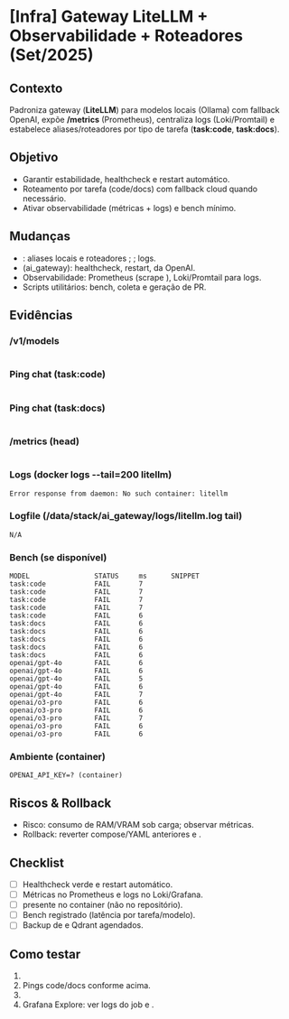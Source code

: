 # [Infra] Gateway LiteLLM + Observabilidade + Roteadores (Set/2025)

## Contexto
Padroniza gateway (**LiteLLM**) para modelos locais (Ollama) com fallback OpenAI, expõe **/metrics** (Prometheus), centraliza logs (Loki/Promtail) e estabelece aliases/roteadores por tipo de tarefa (**task:code**, **task:docs**).

## Objetivo
- Garantir estabilidade, healthcheck e restart automático.
- Roteamento por tarefa (code/docs) com fallback cloud quando necessário.
- Ativar observabilidade (métricas + logs) e bench mínimo.

## Mudanças
- : aliases locais e roteadores ; ; logs.
-  (ai_gateway): healthcheck, restart,  da OpenAI.
- Observabilidade: Prometheus (scrape ), Loki/Promtail para logs.
- Scripts utilitários: bench, coleta e geração de PR.

## Evidências

### /v1/models
```json

```

### Ping chat (task:code)
```json

```

### Ping chat (task:docs)
```json

```

### /metrics (head)
```

```

### Logs (docker logs --tail=200 litellm)
```
Error response from daemon: No such container: litellm
```

### Logfile (/data/stack/ai_gateway/logs/litellm.log tail)
```
N/A
```

### Bench (se disponível)
```
MODEL                STATUS     ms      SNIPPET
task:code            FAIL       7       
task:code            FAIL       7       
task:code            FAIL       7       
task:code            FAIL       7       
task:code            FAIL       6       
task:docs            FAIL       6       
task:docs            FAIL       6       
task:docs            FAIL       6       
task:docs            FAIL       6       
task:docs            FAIL       6       
openai/gpt-4o        FAIL       6       
openai/gpt-4o        FAIL       6       
openai/gpt-4o        FAIL       5       
openai/gpt-4o        FAIL       6       
openai/gpt-4o        FAIL       7       
openai/o3-pro        FAIL       6       
openai/o3-pro        FAIL       6       
openai/o3-pro        FAIL       7       
openai/o3-pro        FAIL       6       
openai/o3-pro        FAIL       6       
```

### Ambiente (container)
```
OPENAI_API_KEY=? (container)
```

## Riscos & Rollback
- Risco: consumo de RAM/VRAM sob carga; observar métricas.
- Rollback: reverter compose/YAML anteriores e .

## Checklist
- [ ] Healthcheck verde e restart automático.
- [ ] Métricas no Prometheus e logs no Loki/Grafana.
- [ ]  presente no container (não no repositório).
- [ ] Bench registrado (latência por tarefa/modelo).
- [ ] Backup de  e Qdrant agendados.

## Como testar
1. 
2. Pings code/docs conforme acima.
3. 
4. Grafana Explore: ver logs do job  e .
